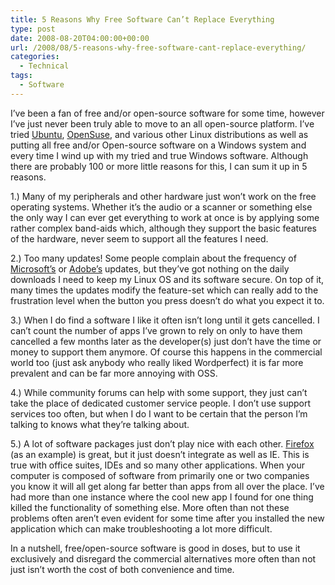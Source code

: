 ```yaml
---
title: 5 Reasons Why Free Software Can’t Replace Everything
type: post
date: 2008-08-20T04:00:00+00:00
url: /2008/08/5-reasons-why-free-software-cant-replace-everything/
categories:
  - Technical
tags:
  - Software
---
```


I’ve been a fan of free and/or open-source software for some time, however I’ve just never been truly able to move to an all open-source platform. I’ve tried [Ubuntu](http://www.ubuntu.com), [OpenSuse](http://www.opensuse.org), and various other Linux distributions as well as putting all free and/or Open-source software on a Windows system and every time I wind up with my tried and true Windows software. Although there are probably 100 or more little reasons for this, I can sum it up in 5 reasons.

1.) Many of my peripherals and other hardware just won’t work on the free operating systems. Whether it’s the audio or a scanner or something else the only way I can ever get everything to work at once is by applying some rather complex band-aids which, although they support the basic features of the hardware, never seem to support all the features I need.

2.) Too many updates! Some people complain about the frequency of [Microsoft’s](http://www.microsoft.com) or [Adobe’s](http://www.adobe.com) updates, but they’ve got nothing on the daily downloads I need to keep my Linux OS and its software secure. On top of it, many times the updates modify the feature-set which can really add to the frustration level when the button you press doesn’t do what you expect it to.

3.) When I do find a software I like it often isn’t long until it gets cancelled. I can’t count the number of apps I’ve grown to rely on only to have them cancelled a few months later as the developer(s) just don’t have the time or money to support them anymore. Of course this happens in the commercial world too (just ask anybody who really liked Wordperfect) it is far more prevalent and can be far more annoying with OSS.

4.) While community forums can help with some support, they just can’t take the place of dedicated customer service people. I don’t use support services too often, but when I do I want to be certain that the person I’m talking to knows what they’re talking about.

5.) A lot of software packages just don’t play nice with each other. [Firefox](http://www.firefox.com) (as an example) is great, but it just doesn’t integrate as well as IE. This is true with office suites, IDEs and so many other applications. When your computer is composed of software from primarily one or two companies you know it will all get along far better than apps from all over the place. I’ve had more than one instance where the cool new app I found for one thing killed the functionality of something else. More often than not these problems often aren’t even evident for some time after you installed the new application which can make troubleshooting a lot more difficult.

In a nutshell, free/open-source software is good in doses, but to use it exclusively and disregard the commercial alternatives more often than not just isn’t worth the cost of both convenience and time.